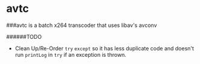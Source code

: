 avtc
====
###avtc is a batch x264 transcoder that uses libav's avconv


######TODO
* Clean Up/Re-Order `try` `except` so it has less duplicate code and doesn't run `printLog` in `try` if an exception is thrown.
